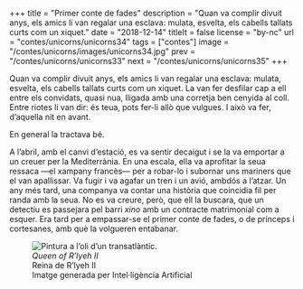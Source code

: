 +++
title = "Primer conte de fades"
description = "Quan va complir divuit anys, els amics li van regalar una esclava: mulata, esvelta, els cabells tallats curts com un xiquet."
date = "2018-12-14"
titleIt = false
license = "by-nc"
url = "contes/unicorns/unicorns34"
tags = ["contes"]
image = "/contes/unicorns/images/unicorns34.jpg"
prev = "/contes/unicorns/unicorns33"
next = "/contes/unicorns/unicorns35"
+++

Quan va complir divuit anys, els amics li van regalar una esclava: mulata, esvelta, els cabells tallats curts com un xiquet. La van fer desfilar cap a ell entre els convidats, quasi nua, lligada amb una corretja ben cenyida al coll. Entre riotes li van dir: és teua, pots fer-li allò que vulgues. I això va fer, d’aquella nit en avant.

En general la tractava bé.

A l’abril, amb el canvi d’estació, es va sentir decaigut i se la va emportar a un creuer per la Mediterrània. En una escala, ella va aprofitar la seua ressaca —el xampany francès— per a robar-lo i subornar uns mariners que el van apallissar. Va fugir i va agafar un tren i un avió, ambdós a l’atzar. Un any més tard, una companya va contar una història que coincidia fil per randa amb la seua. No es va creure, però, que ell la buscara, que un detectiu es passejara pel barri *xino* amb un contracte matrimonial com a esquer. Era tard per a empassar-se el primer conte de fades, o de prínceps i cortesanes, amb què la volgueren entabanar.

<figure class="illustration"><img src="/contes/unicorns/images/unicorns34.jpg" alt="Pintura a l’oli d’un transatlàntic."><figcaption><em>Queen of R’lyeh II</em><br>Reina de R’lyeh II<br><span class="ai-disclaimer">Imatge generada per Intel·ligència Artificial</span></figcaption></figure>

